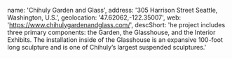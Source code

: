 name: 'Chihuly Garden and Glass',
address: '305 Harrison Street Seattle, Washington, U.S.',
geolocation: '47.62062,-122.35007',
web: 'https://www.chihulygardenandglass.com/',
descShort: 'he project includes three primary components: the Garden, the Glasshouse, and the Interior Exhibits. The installation inside of the Glasshouse is an expansive 100-foot long sculpture and is one of Chihuly’s largest suspended sculptures.'
